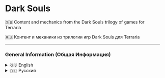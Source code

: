 # Dark Souls
🇬🇧 Content and mechanics from the Dark Souls trilogy of games for Terraria

🇷🇺 Контент и механики из трилогии игр Dark Souls для Terraria

---

### General Information (Общая Информация)

<details>
<summary>🇬🇧 English</summary>

<strong>Main Features and Changes</strong>  
1. Character stat leveling system: Vitality, Attunement, Endurance, Strength, Dexterity, Resistance, Intelligence, Faith  
2. Stat-based scaling system for all weapons and tools (ParamBonus)  
3. Every weapon or tool requires specific stat values to be used (ReqParam)  
4. The iconic death screen: <b>YOU DIED</b>  
5. Replaced interface sounds and player damage sounds (for both male and female characters)  
6. Terraria’s loading logo replaced with the FromSoftware logo  
7. New health and mana bar style, which also adds a stamina bar  
8. Max health and mana are increased by leveling Vitality and Attunement — Life Crystals and Mana Crystals cannot be used!  
9. All types of dashes have been replaced with a built-in dodge roll that grants invincibility frames, which can be increased (similar to Adaptability in Dark Souls 2)  
10. To improve stats, you need to spend souls, which are earned by defeating hostile mobs  
11. Full multiplayer support — all players receive souls when a boss is defeated  

<strong>⚠ Attention ⚠</strong>  

To activate all changes — especially those related to audio and textures — you must install the resource pack and set it to the highest priority in tModLoader settings!

You can download the resource pack here: #####

</details>

<details>
<summary>🇷🇺 Русский</summary>

<strong>Основные нововведения и изменения</strong>
1. Система прокачки характеристик персонажа: Жизненная сила, ученость, выносливость, сила, ловкость, сопротивление, интеллект, вера
2. Система скейлов от характеристик у всех оружий и инструментов (ParamBonus)
3. Каждое оружие или инструмент требует конкретные значения характеристик при которых этот предмет можно начать использовать (ReqParam)
4. Легендарный экран смерти: <b>YOU DIED</b>
5. Заменены звуки интерфейса, получения урона игроком (для обоих полов)
6. Заменен логотип загрузки Terraria на логотип From Software 
7. Добавлен новый стиль полоски здоровья и манны, который также добавляет еще одну полоску выносливости
8. Повышение максимального здоровья и манны осуществляется путем прокачки Жизненной силы и Учености. Сердца жизни и кристаллы маны невозможно использовать!
9. Все разновидность рывка были заменены на встроенную возможность игроком делать рывок с кадрами неуязвимости, которые можно увеличивать (аналог адаптивности из Dark Souls 2)
10. Для улучшение характеристик нужно тратить души, которые можно получить за убийство враждебных мобов.
11. Мод полностью совместим с мультиплеером: души за убийство босса начисляются всем клиентам

<strong>⚠ Внимание ⚠</strong>

Для активации всех изменений, особенно связанных с заменой аудио, текстур требуется установить ресурс пак и поставить ему найвысший приоритет в настройках tmodloader!

Ресурс пак можно скачать по ссылке: #####

</details>
